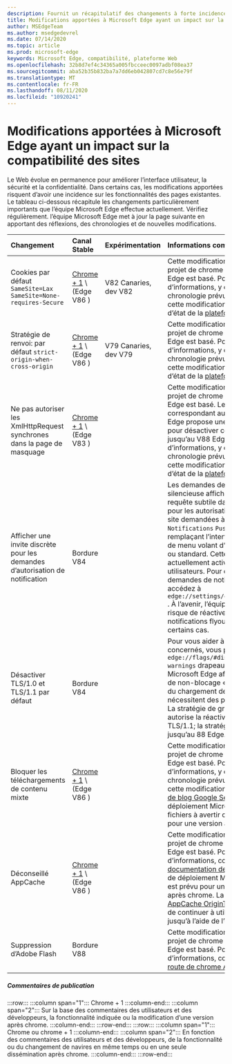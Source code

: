 ```yaml
---
description: Fournit un récapitulatif des changements à forte incidence qui pourraient affecter la compatibilité du site
title: Modifications apportées à Microsoft Edge ayant un impact sur la compatibilité des sites
author: MSEdgeTeam
ms.author: msedgedevrel
ms.date: 07/14/2020
ms.topic: article
ms.prod: microsoft-edge
keywords: Microsoft Edge, compatibilité, plateforme Web
ms.openlocfilehash: 32b8d7ef4c34365a005fbcceec0097adbf08ea37
ms.sourcegitcommit: aba52b35b832ba7a7dd6eb042807cd7c8e56e79f
ms.translationtype: MT
ms.contentlocale: fr-FR
ms.lasthandoff: 08/11/2020
ms.locfileid: "10920241"
---
```

# Modifications apportées à Microsoft Edge ayant un impact sur la compatibilité des sites  

Le Web évolue en permanence pour améliorer l’interface utilisateur, la sécurité et la confidentialité.  Dans certains cas, les modifications apportées risquent d’avoir une incidence sur les fonctionnalités des pages existantes.  Le tableau ci-dessous récapitule les changements particulièrement importants que l’équipe Microsoft Edge effectue actuellement.  Vérifiez régulièrement. l’équipe Microsoft Edge met à jour la page suivante en apportant des réflexions, des chronologies et de nouvelles modifications.  

| Changement | Canal Stable | Expérimentation | Informations complémentaires |  
|:--- |:--- |:--- |:--- |
| Cookies par défaut `SameSite=Lax` `SameSite=None-requires-Secure` | [Chrome + 1](#release-comments) \ (Edge V86 \)  | V82 Canaries, dev V82 | Cette modification intervient dans le projet de chrome sur lequel Microsoft Edge est basé.  Pour plus d’informations, y compris sur la chronologie prévue par Google pour cette modification, consultez l’entrée d’état de la [plateforme chrome][ChromePlatformStatus5088147346030592].  |  
| Stratégie de renvoi: par défaut `strict-origin-when-cross-origin` | [Chrome + 1](#release-comments) \ (Edge V86 \)  | V79 Canaries, dev V79 | Cette modification intervient dans le projet de chrome sur lequel Microsoft Edge est basé.  Pour plus d’informations, y compris sur la chronologie prévue par Google pour cette modification, consultez l’entrée d’état de la [plateforme chrome][ChromePlatformStatus6251880185331712].  |  
| Ne pas autoriser les XmlHttpRequest synchrones dans la page de masquage | [Chrome + 1](#release-comments) \ (Edge V83 \) |  | Cette modification intervient dans le projet de chrome sur lequel Microsoft Edge est basé.  Le chrome correspondant au chrome, Microsoft Edge propose une stratégie de groupe pour désactiver cette modification jusqu’au V88 Edge.  Pour plus d’informations, y compris sur la chronologie prévue par Google pour cette modification, consultez l’entrée d’état de la [plateforme chrome][ChromePlatformStatus4664843055398912].  |  
| Afficher une invite discrète pour les demandes d’autorisation de notification | Bordure V84 |  | Les demandes de notification silencieuse affichent une icône de requête subtile dans la barre d’adresse pour les autorisations de notification de site demandées à l’aide de l' `Notifications` `Push` API ou, en remplaçant l’interface utilisateur d’invite de menu volant d’autorisation complète ou standard.  Cette fonctionnalité est actuellement activée pour tous les utilisateurs.  Pour désactiver les demandes de notification silencieuse, accédez à `edge://settings/content/notifications` .  À l’avenir, l’équipe Microsoft Edge risque de réactiver l’invite de notifications flyout complète dans certains cas.  |  
| Désactiver TLS/1.0 et TLS/1.1 par défaut | Bordure V84 |  | Pour vous aider à découvrir les sites concernés, vous pouvez définir le `edge://flags/#display-legacy-tls-warnings` drapeau de sorte que Microsoft Edge affiche une notification de non-blocage «non sécurisée» lors du chargement de pages qui nécessitent des protocoles TLS hérités.  La stratégie de groupe [SSLMinVersion][DeployedEdgePoliciesSSLMinVersion] autorise la réactivation de TLS/1.0 et TLS/1.1; la stratégie reste disponible jusqu’au 88 Edge.  |  
| Bloquer les téléchargements de contenu mixte | [Chrome + 1](#release-comments) \ (Edge V86 \)  |  | Cette modification intervient dans le projet de chrome sur lequel Microsoft Edge est basé.  Pour plus d’informations, y compris sur la chronologie prévue par Google pour cette modification, consultez l' [entrée de blog Google Security][GoogleBlogSecurity20200206].  Le planning de déploiement Microsoft des types de fichiers à avertir ou bloquer est planifié pour une version après chrome.  |  
| Déconseillé AppCache | [Chrome + 1](#release-comments) \ (Edge V86 \)  |  | Cette modification intervient dans le projet de chrome sur lequel Microsoft Edge est basé.  Pour plus d’informations, consultez la [documentation de WebDev][WebDevAppCacheRemoval].  Le planning de déploiement Microsoft pour le retrait est prévu pour une version ultérieure après chrome.  La demande d’un [jeton AppCache OriginTrial][AppCacheOriginTrial] permet aux sites de continuer à utiliser l’API déconseillée jusqu’à l’aide de l’option V90.  |  
| Suppression d’Adobe Flash | Bordure V88  |  | Cette modification intervient dans le projet de chrome sur lequel Microsoft Edge est basé.  Pour plus d’informations, consultez la feuille de [route de chrome Adobe Flash][ChromiumFlashRoadmapSupportRemoved].  | 
##### Commentaires de publication  

:::row:::
   :::column span="1":::
      Chrome + 1
   :::column-end:::
   :::column span="2":::
      Sur la base des commentaires des utilisateurs et des développeurs, la fonctionnalité indiquée ou la modification d’une version après chrome.
   :::column-end:::
:::row-end:::
:::row:::
   :::column span="1":::
      Chrome ou chrome + 1
   :::column-end:::
   :::column span="2":::
      En fonction des commentaires des utilisateurs et des développeurs, de la fonctionnalité ou du changement de navires en même temps ou en une seule dissémination après chrome.
   :::column-end:::
:::row-end:::

<!-- links -->  

[DeployedEdgePoliciesSSLMinVersion]: /deployedge/microsoft-edge-policies#sslversionmin "SSLVersionMin-Microsoft Edge-politiques | Documents Microsoft"  

[ChromePlatformStatus4664843055398912]: https://www.chromestatus.com/feature/4664843055398912 "Empêcher la synchronisation de XHR dans le code JavaScript de page État de la plateforme chrome"  
[ChromePlatformStatus5088147346030592]: https://www.chromestatus.com/feature/5088147346030592 "Cookies par défaut de SameSite = Lax | État de la plateforme chrome"  
[ChromePlatformStatus6251880185331712]: https://www.chromestatus.com/feature/6251880185331712 "Stratégie de renvoi: par défaut en cas d’origine État de la plateforme chrome"  

[ChromiumFlashRoadmapSupportRemoved]: https://www.chromium.org/flash-roadmap#TOC-Flash-Support-Removed-from-Chromium-Target:-Chrome-88---Jan-2021- "Prise en charge de la prise en charge du chrome (cible: chrome 88 +-Jan 2021) Projets de chrome"  

[GoogleBlogSecurity20200206]: https://security.googleblog.com/2020/02/protecting-users-from-insecure_6.html "Protection des utilisateurs contre les téléchargements insécurisés dans Google Chrome-blog de sécurité Google Online" 

[WebDevAppCacheRemoval]: https://web.dev/appcache-removal/ "Suppression de AppCache"
[AppCacheOriginTrial]: https://developers.chrome.com/origintrials/#/view_trial/1776670052997660673 "Jeton OriginTrial AppCache"
